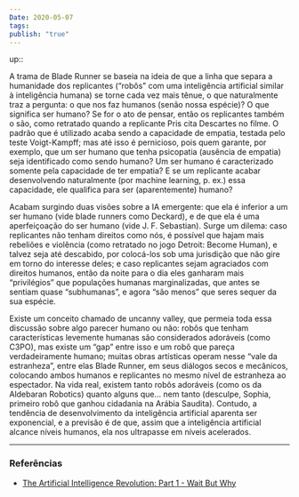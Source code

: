 ```yaml
---
Date: 2020-05-07
tags: 
publish: "true"
---
```

up:: 

A trama de Blade Runner se baseia na ideia de que a linha que separa a humanidade dos replicantes (“robôs” com uma inteligência artificial similar à inteligência humana) se torne cada vez mais tênue, o que naturalmente traz a pergunta: o que nos faz humanos (senão nossa espécie)? O que significa ser humano? Se for o ato de pensar, então os replicantes também o são, como retratado quando a replicante Pris cita Descartes no filme. O padrão que é utilizado acaba sendo a capacidade de empatia, testada pelo teste Voigt-Kampff; mas até isso é pernicioso, pois quem garante, por exemplo, que um ser humano que tenha psicopatia (ausência de empatia) seja identificado como sendo humano? Um ser humano é caracterizado somente pela capacidade de ter empatia? E se um replicante acabar desenvolvendo naturalmente (por machine learning, p. ex.) essa capacidade, ele qualifica para ser (aparentemente) humano?

Acabam surgindo duas visões sobre a IA emergente: que ela é inferior a um ser humano (vide blade runners como Deckard), e de que ela é uma aperfeiçoação do ser humano (vide J. F. Sebastian). Surge um dilema: caso replicantes não tenham direitos como nós, é possível que hajam mais rebeliões e violência (como retratado no jogo Detroit: Become Human), e talvez seja até descabido, por colocá-los sob uma jurisdição que não gire em torno do interesse deles; e caso replicantes sejam agraciados com direitos humanos, então da noite para o dia eles ganharam mais “privilégios” que populações humanas marginalizadas, que antes se sentiam quase “subhumanas”, e agora “são menos” que seres sequer da sua espécie.

Existe um conceito chamado de uncanny valley, que permeia toda essa discussão sobre algo parecer humano ou não: robôs que tenham características levemente humanas são considerados adoráveis (como C3PO), mas existe um “gap” entre isso e um robô que pareça verdadeiramente humano; muitas obras artísticas operam nesse “vale da estranheza”, entre elas Blade Runner, em
seus diálogos secos e mecânicos, colocando ambos humanos e replicantes no mesmo nível de estranheza ao espectador. Na vida real, existem tanto robôs adoráveis (como os da Aldebaran Robotics) quanto alguns que… nem tanto (desculpe, Sophia, primeiro robô que ganhou cidadania na Arábia Saudita). Contudo, a tendência de desenvolvimento da inteligência artificial aparenta ser exponencial, e a previsão é de que, assim que a inteligência artificial alcance níveis humanos, ela nos ultrapasse em níveis acelerados.

---
### Referências
- [The Artificial Intelligence Revolution: Part 1 - Wait But Why](https://waitbutwhy.com/2015/01/artificial-intelligence-revolution-1.html)